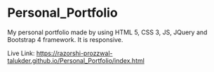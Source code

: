 # Personal_Portfolio
My personal portfolio made by using HTML 5, CSS 3, JS, JQuery and Bootstrap 4 framework. It is responsive. 

Live Link: https://razorshi-prozzwal-talukder.github.io/Personal_Portfolio/index.html
